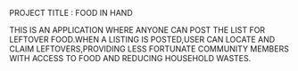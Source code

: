 PROJECT TITLE : FOOD IN HAND 

THIS IS AN APPLICATION WHERE ANYONE CAN POST THE LIST FOR LEFTOVER FOOD.WHEN A LISTING IS POSTED,USER CAN LOCATE AND CLAIM
LEFTOVERS,PROVIDING LESS FORTUNATE COMMUNITY MEMBERS WITH ACCESS TO FOOD AND REDUCING HOUSEHOLD WASTES.
